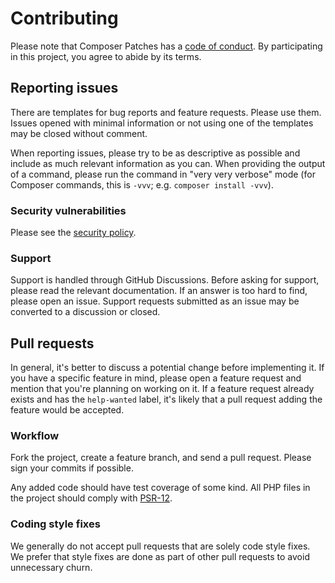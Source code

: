 # Contributing

Please note that Composer Patches has a [code of conduct](CODE_OF_CONDUCT.md). By participating in this project, you
agree to abide by its terms.

## Reporting issues

There are templates for bug reports and feature requests. Please use them. Issues opened with minimal information or not
using one of the templates may be closed without comment.

When reporting issues, please try to be as descriptive as possible and include as much relevant information as you can.
When providing the output of a command, please run the command in "very very verbose" mode (for Composer commands, this
is `-vvv`; e.g. `composer install -vvv`).

### Security vulnerabilities

Please see the [security policy](SECURITY.md).

### Support

Support is handled through GitHub Discussions. Before asking for support, please read the relevant documentation. If an
answer is too hard to find, please open an issue. Support requests submitted as an issue may be converted to a
discussion or closed.

## Pull requests

In general, it's better to discuss a potential change before implementing it. If you have a specific feature in mind,
please open a feature request and mention that you're planning on working on it. If a feature request already exists and
has the `help-wanted` label, it's likely that a pull request adding the feature would be accepted.

### Workflow

Fork the project, create a feature branch, and send a pull request. Please sign your commits if possible.

Any added code should have test coverage of some kind. All PHP files in the project should comply
with [PSR-12](https://www.php-fig.org/psr/psr-12/).

### Coding style fixes

We generally do not accept pull requests that are solely code style fixes. We prefer that style fixes are done as part
of other pull requests to avoid unnecessary churn.
